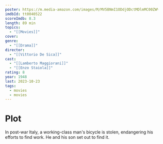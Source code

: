 ```yaml
---
poster: https://m.media-amazon.com/images/M/MV5BNmI1ODdjODctMDlmMC00ZWViLWI5MzYtYzRhNDdjYmM3MzFjXkEyXkFqcGdeQXVyMTMxODk2OTU@._V1_SX300.jpg
imdbId: tt0040522
scoreImdb: 8.3
length: 89 min
topics:
  - "[[Movies]]"
cover: 
genre:
  - "[[Drama]]"
director:
  - "[[Vittorio De Sica]]"
cast:
  - "[[Lamberto Maggiorani]]"
  - "[[Enzo Staiola]]"
rating: 8
year: 1948
last: 2023-10-23
tags:
  - movies
  - movies
---
```

# Plot

In post-war Italy, a working-class man's bicycle is stolen, endangering his efforts to find work. He and his son set out to find it.
